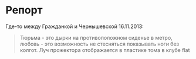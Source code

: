 # Репорт

Где-то между Гражданкой и Чернышевской 16.11.2013:

> Тюрьма - это дырки на противоположном сиденье в метро, любовь - это возможность не стесняться показывать ноги без колгот. Луч прожектора отображается в пластике тома в клубе flat